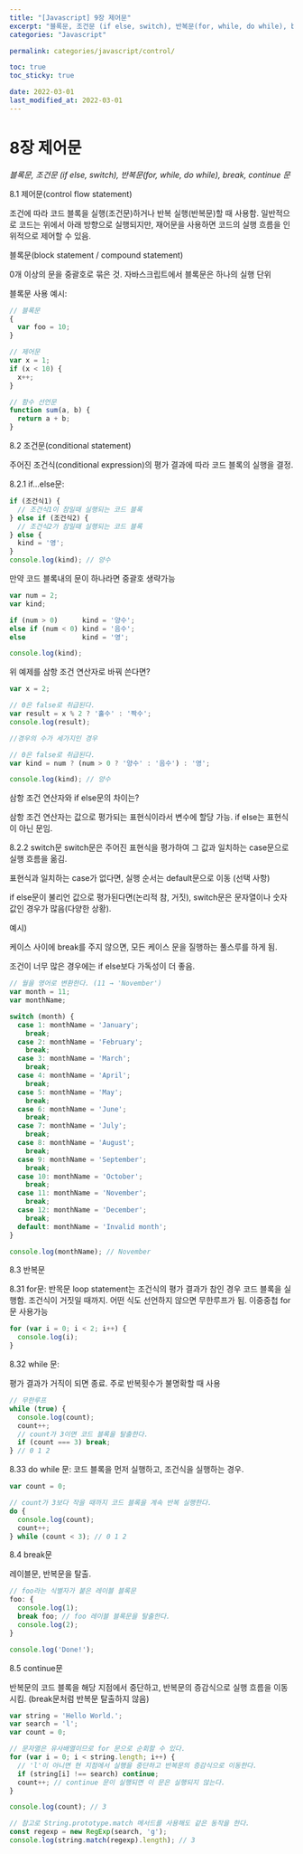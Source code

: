 ```yaml
---
title: "[Javascript] 9장 제어문"
excerpt: "블록문, 조건문 (if else, switch), 반복문(for, while, do while), break, continue 문" 
categories: "Javascript"

permalink: categories/javascript/control/

toc: true
toc_sticky: true

date: 2022-03-01
last_modified_at: 2022-03-01
---
```


# 8장 제어문

*블록문, 조건문 (if else, switch), 반복문(for, while, do while), break, continue 문*

8.1 제어문(control flow statement)

조건에 따라 코드 블록을 실행(조건문)하거나 반복 실행(반복문)할 때 사용함. 일반적으로 코드는 위에서 아래 방향으로 실행되지만, 재어문을 사용하면 코드의 실행 흐름을 인위적으로 제어할 수 있음.

블록문(block statement / compound statement)

0개 이상의 문을 중괄호로 묶은 것. 자바스크립트에서 블록문은 하나의 실행 단위

블록문 사용 예시:

```jsx
// 블록문
{
  var foo = 10;
}

// 제어문
var x = 1;
if (x < 10) {
  x++;
}

// 함수 선언문
function sum(a, b) {
  return a + b;
}
```

8.2 조건문(conditional statement)

주어진 조건식(conditional expression)의 평가 결과에 따라 코드 블록의 실행을 결정.

8.2.1 if…else문:

```jsx
if (조건식1) {
  // 조건식1이 참일때 실행되는 코드 블록
} else if (조건식2) {
  // 조건식2가 참일때 실행되는 코드 블록
} else {
  kind = '영';
}
console.log(kind); // 양수
```

만약 코드 블록내의 문이 하나라면 중괄호 생략가능

```jsx
var num = 2;
var kind;

if (num > 0)      kind = '양수';
else if (num < 0) kind = '음수';
else              kind = '영';

console.log(kind);
```

위 예제를 삼항 조건 연산자로 바꿔 쓴다면?

```jsx
var x = 2;

// 0은 false로 취급된다.
var result = x % 2 ? '홀수' : '짝수';
console.log(result);

//경우의 수가 세가지인 경우

// 0은 false로 취급된다.
var kind = num ? (num > 0 ? '양수' : '음수') : '영';

console.log(kind); // 양수
```

삼항 조건 연산자와 if else문의 차이는?

삼항 조건 연산자는 값으로 평가되는 표현식이라서 변수에 할당 가능. if else는 표현식이 아닌 문임.

8.2.2 switch문
switch문은 주어진 표현식을 평가하여 그 값과 일치하는 case문으로 실행 흐름을 옮김.

표현식과 일치하는 case가 없다면, 실행 순서는 default문으로 이동 (선택 사항)

if else문이 불리언 값으로 평가된다면(논리적 참, 거짓), switch문은 문자열이나 숫자 값인 경우가 많음(다양한 상황).

예시)

케이스 사이에 break를 주지 않으면, 모든 케이스 문을 질행하는 풀스루를 하게 됨.

조건이 너무 많은 경우에는 if else보다 가독성이 더 좋음.

```jsx
// 월을 영어로 변환한다. (11 → 'November')
var month = 11;
var monthName;

switch (month) {
  case 1: monthName = 'January';
    break;
  case 2: monthName = 'February';
    break;
  case 3: monthName = 'March';
    break;
  case 4: monthName = 'April';
    break;
  case 5: monthName = 'May';
    break;
  case 6: monthName = 'June';
    break;
  case 7: monthName = 'July';
    break;
  case 8: monthName = 'August';
    break;
  case 9: monthName = 'September';
    break;
  case 10: monthName = 'October';
    break;
  case 11: monthName = 'November';
    break;
  case 12: monthName = 'December';
    break;
  default: monthName = 'Invalid month';
}

console.log(monthName); // November
```

8.3 반복문

8.31 for문:
반목문 loop statement는 조건식의 평가 결과가 참인 경우 코드 블록을 실행함. 조건식이 거짓일 때까지. 어떤 식도 선언하지 않으면 무한루프가 됨. 이중중첩 for문 사용가능

```jsx
for (var i = 0; i < 2; i++) {
  console.log(i);
}
```

8.32 while 문:

평가 결과가 거직이 되면 종료. 주로 반복횟수가 불명확할 때 사용

```jsx
// 무한루프
while (true) {
  console.log(count);
  count++;
  // count가 3이면 코드 블록을 탈출한다.
  if (count === 3) break;
} // 0 1 2
```

8.33 do while 문:
코드 블록을 먼저 실행하고, 조건식을 실행하는 경우.

```jsx
var count = 0;

// count가 3보다 작을 때까지 코드 블록을 계속 반복 실행한다.
do {
  console.log(count);
  count++;
} while (count < 3); // 0 1 2
```

8.4 break문

레이블문, 반복문을 탈출.

```jsx
// foo라는 식별자가 붙은 레이블 블록문
foo: {
  console.log(1);
  break foo; // foo 레이블 블록문을 탈출한다.
  console.log(2);
}

console.log('Done!');
```

8.5 continue문

반복문의 코드 블록을 해당 지점에서 중단하고, 반복문의 증감식으로 실행 흐름을 이동 시킴. (break문처럼 반복문 탈출하지 않음)

```jsx
var string = 'Hello World.';
var search = 'l';
var count = 0;

// 문자열은 유사배열이므로 for 문으로 순회할 수 있다.
for (var i = 0; i < string.length; i++) {
  // 'l'이 아니면 현 지점에서 실행을 중단하고 반복문의 증감식으로 이동한다.
  if (string[i] !== search) continue;
  count++; // continue 문이 실행되면 이 문은 실행되지 않는다.
}

console.log(count); // 3

// 참고로 String.prototype.match 메서드를 사용해도 같은 동작을 한다.
const regexp = new RegExp(search, 'g');
console.log(string.match(regexp).length); // 3
```
